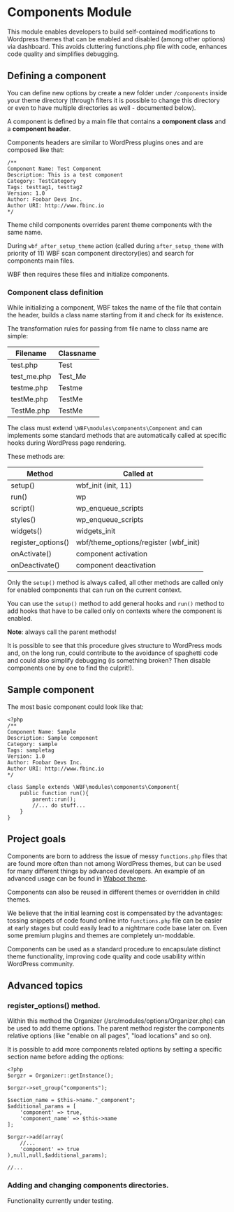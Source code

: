 # Components Module

This module enables developers to build self-contained modifications to Wordpress themes that can be enabled and disabled (among other options) via dashboard. This avoids cluttering functions.php file with code, enhances code quality and simplifies debugging.

## Defining a component
You can define new options by create a new folder under `/components` inside your theme directory (through filters it is possible to change this directory or even to have multiple directories as well - documented below). 

A component is defined by a main file that contains a **component class** and a **component header**.

Components headers are similar to WordPress plugins ones and are composed like that:

    /**
    Component Name: Test Component
    Description: This is a test component
    Category: TestCategory
    Tags: testtag1, testtag2
    Version: 1.0
    Author: Foobar Devs Inc.
    Author URI: http://www.fbinc.io
    */

Theme child components overrides parent theme components with the same name.

During `wbf_after_setup_theme` action (called during `after_setup_theme` with priority of 11) WBF scan component directory(ies) and search for components main files.
    
WBF then requires these files and initialize components.

### Component class definition

While initializing a component, WBF takes the name of the file that contain the header, builds a class name starting from it and check for its existence.

The transformation rules for passing from file name to class name are simple:

| Filename | Classname  |   
|----------|------------|
| test.php    | Test |
| test_me.php | Test_Me |
| testme.php  | Testme |
| testMe.php  | TestMe |
| TestMe.php  | TestMe |

The class must extend `\WBF\modules\components\Component` and can implements some standard methods that are automatically called at specific hooks during WordPress page rendering.

These methods are:

| Method             | Called at                             |   
|--------------------|---------------------------------------|
| setup()            |  wbf_init (init, 11)                  |
| run()              |  wp                                   |
| script()           |  wp_enqueue_scripts                   |
| styles()           |  wp_enqueue_scripts                   |
| widgets()          |  widgets_init                         |
| register_options() |  wbf/theme_options/register (wbf_init)|
| onActivate()       |  component activation                 |
| onDeactivate()     |  component deactivation               |

Only the `setup()` method is always called, all other methods are called only for enabled components that can run on the current context.

You can use the `setup()` method to add general hooks and `run()` method to add hooks that have to be called only on contexts where the component is enabled.

**Note**: always call the parent methods!

It is possible to see that this procedure gives structure to WordPress mods and, on the long run, could contribute to the avoidance of spaghetti code and could also simplify debugging (is something broken? Then disable components one by one to find the culprit!).

## Sample component

The most basic component could look like that:

	<?php
	/**
	Component Name: Sample
	Description: Sample component
	Category: sample
	Tags: sampletag
	Version: 1.0
	Author: Foobar Devs Inc.
	Author URI: http://www.fbinc.io
	*/

	class Sample extends \WBF\modules\components\Component{
	    public function run(){
	        parent::run();
	        //... do stuff...
	    }
	}

## Project goals

Components are born to address the issue of messy `functions.php` files that are found more often than not among WordPress themes, but can be used for many different things by advanced developers. An example of an advanced usage can be found in [Waboot theme](https://github.com/wagaweb/waboot#components).

Components can also be reused in different themes or overridden in child themes.

We believe that the initial learning cost is compensated by the advantages: tossing snippets of code found online into `functions.php` file can be easier at early stages but could easily lead to a nightmare code base later on. Even some premium plugins and themes are completely un-moddable.

Components can be used as a standard procedure to encapsulate distinct theme functionality, improving code quality and code usability within WordPress community.

## Advanced topics

### register_options() method.

Within this method the Organizer (/src/modules/options/Organizer.php) can be used to add theme options. The parent method register the components relative options (like "enable on all pages", "load locations" and so on). 

It is possible to add more components related options by setting a specific section name before adding the options:

    <?php
    $orgzr = Organizer::getInstance();
    
    $orgzr->set_group("components");
    
    $section_name = $this->name."_component";
    $additional_params = [
        'component' => true,
        'component_name' => $this->name
    ];
    
    $orgzr->add(array(
        //...
        'component' => true
    ),null,null,$additional_params);
    
    //...
    		
### Adding and changing components directories.
    		
Functionality currently under testing.
 